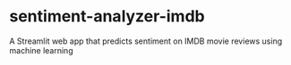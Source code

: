 # sentiment-analyzer-imdb
A Streamlit web app that predicts sentiment on IMDB movie  reviews using machine learning
